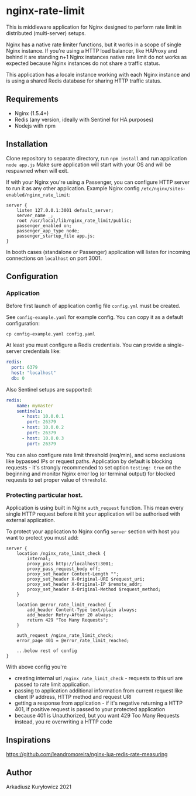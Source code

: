 # nginx-rate-limit

This is middleware application for Nginx designed to perform rate limit in distributed (multi-server) setups.

Nginx has a native rate limiter functions, but it works in a scope of single Nginx instance. If you're using a HTTP load
balancer, like HAProxy and behind it are standing n+1 Nginx instances native rate limit do not works as expected because
Nginx instances do not share a traffic status.

This application has a locale instance working with each Nginx instance and is using a shared Redis database for sharing
HTTP traffic status.

## Requirements

- Nginx (1.5.4+)
- Redis (any version, ideally with Sentinel for HA purposes)
- Nodejs with npm

## Installation

Clone repository to separate directory, run `npm install` and run application `node app.js`
Make sure application will start with your OS and will be respawned when will exit.

If with your Nginx you're using a Passenger, you can configure HTTP server to run it as any other application. Example
Nginx config `/etc/nginx/sites-enabled/nginx_rate_limit`:

```editorconfig
server {
    listen 127.0.0.1:3001 default_server;
    server_name _;
    root /usr/local/lib/nginx_rate_limit/public;
    passenger_enabled on;
    passenger_app_type node;
    passenger_startup_file app.js;
}
```

In booth cases (standalone or Passenger) application will listen for incoming connections on `localhost` on port 3001.

## Configuration

### Application

Before first launch of application config file `config.yml` must be created.

See `config-example.yaml` for example config. You can copy it as a default configuration:

```shell
cp config-example.yaml config.yaml
```

At least you must configure a Redis credentials. You can provide a
single-server credentials like:

```yaml
redis:
  port: 6379
  host: "localhost"
  db: 0
```

Also Sentinel setups are supported:

```yaml
redis:
    name: mymaster
    sentinels:
      - host: 10.0.0.1
        port: 26379
      - host: 10.0.0.2
        port: 26379               
      - host: 10.0.0.3
        port: 26379
```

You can also configure rate limit threshold (req/min), and some exclusions like bypassed IPs or request paths.
Application by default is blocking requests - it's strongly recommended to set option `testing: true` on the
beginning and monitor Nginx error log (or terminal output) for blocked requests to set proper value of `threshold`.

### Protecting particular host.

Application is using built in Nginx `auth_request` function. This mean every single HTTP request before it hit your
application will be authorised with external application.

To protect your application to Nginx config `server` section with host you want to protect you must add:

```editorconfig
server {
    location /nginx_rate_limit_check {
        internal;
        proxy_pass http://localhost:3001;
        proxy_pass_request_body off;
        proxy_set_header Content-Length "";
        proxy_set_header X-Original-URI $request_uri;
        proxy_set_header X-Original-IP $remote_addr;
        proxy_set_header X-Original-Method $request_method;
    }
    
    location @error_rate_limit_reached {
        add_header Content-Type text/plain always;
        add_header Retry-After 20 always;
        return 429 "Too Many Requests";
    }
    
    auth_request /nginx_rate_limit_check;
    error_page 401 = @error_rate_limit_reached;
    
    ...below rest of config
}
```

With above config you're

- creating internal url `/nginx_rate_limit_check` - requests to this url are passed to rate limit application.
- passing to application additional information from current request like client IP address, HTTP method and request URI
- getting a response from application - if it's negative returning a HTTP 401, if positive request is passed to your
  protected application
- because 401 is Unauthorized, but you want 429 Too Many Requests instead, you re overwriting a HTTP code

## Inspirations

https://github.com/leandromoreira/nginx-lua-redis-rate-measuring

## Author

Arkadiusz Kuryłowicz 2021
